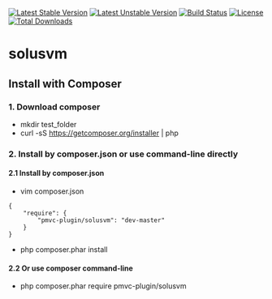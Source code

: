 [![Latest Stable Version](https://poser.pugx.org/pmvc-plugin/solusvm/v/stable)](https://packagist.org/packages/pmvc-plugin/solusvm) 
[![Latest Unstable Version](https://poser.pugx.org/pmvc-plugin/solusvm/v/unstable)](https://packagist.org/packages/pmvc-plugin/solusvm) 
[![Build Status](https://travis-ci.org/pmvc-plugin/solusvm.svg?branch=master)](https://travis-ci.org/pmvc-plugin/solusvm)
[![License](https://poser.pugx.org/pmvc-plugin/solusvm/license)](https://packagist.org/packages/pmvc-plugin/solusvm)
[![Total Downloads](https://poser.pugx.org/pmvc-plugin/solusvm/downloads)](https://packagist.org/packages/pmvc-plugin/solusvm) 

solusvm
===============

## Install with Composer
### 1. Download composer
   * mkdir test_folder
   * curl -sS https://getcomposer.org/installer | php

### 2. Install by composer.json or use command-line directly
#### 2.1 Install by composer.json
   * vim composer.json
```
{
    "require": {
        "pmvc-plugin/solusvm": "dev-master"
    }
}
```
   * php composer.phar install

#### 2.2 Or use composer command-line
   * php composer.phar require pmvc-plugin/solusvm

